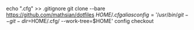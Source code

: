 echo ".cfg" >> .gitignore
git clone --bare https://github.com/mathsian/dotfiles $HOME/.cfg
alias config='/usr/bin/git --git-dir=$HOME/.cfg/ --work-tree=$HOME'
config checkout
